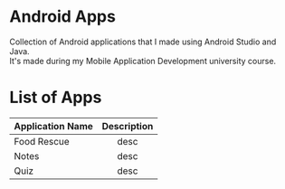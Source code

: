 # Android Apps

Collection of Android applications that I made using Android Studio and Java.  
It's made during my Mobile Application Development university course.

# List of Apps 
| Application Name        | Description           |
| ----------------------- |:---------------------:|
| Food Rescue             | desc |
| Notes     | desc |
| Quiz  | desc     |

